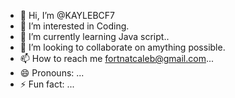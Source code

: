 - 👋 Hi, I’m @KAYLEBCF7
- 👀 I’m interested in Coding.
- 🌱 I’m currently learning Java script..
- 💞️ I’m looking to collaborate on amything possible.
- 📫 How to reach me fortnatcaleb@gmail.com...
- 😄 Pronouns: ...
- ⚡ Fun fact: ...

<!---
KAYLEBCF7/KAYLEBCF7 is a ✨ special ✨ repository because its `README.md` (this file) appears on your GitHub profile.
You can click the Preview link to take a look at your changes.
--->
